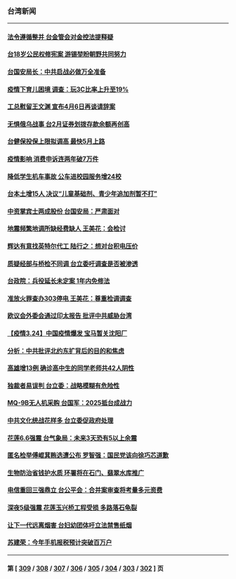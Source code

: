### 台湾新闻
---
#### [法令遵循整并 台金管会对金控法提释疑](../../pages/ncid1349361/n13670180.md) 
#### [台18岁公民权修宪案 游锡堃盼朝野共同努力](../../pages/ncid1349361/n13670182.md) 
#### [台国安局长：中共启战必做万全准备](../../pages/ncid1349361/n13670058.md) 
#### [疫情下育儿困境 调查：玩3C比率上升至19%](../../pages/ncid1349361/n13670066.md) 
#### [工总慰留王文渊 宣布4月6日再谈请辞案](../../pages/ncid1349361/n13670122.md) 
#### [无惧俄乌战事 台2月证券划拨存款余额再创高](../../pages/ncid1349361/n13670120.md) 
#### [台健保投保上限拟调高 最快5月上路](../../pages/ncid1349361/n13670074.md) 
#### [疫情影响 消费申诉连两年破7万件](../../pages/ncid1349361/n13670077.md) 
#### [降低学生机车事故 公车进校园服务增24校](../../pages/ncid1349361/n13670072.md) 
#### [台本土增15人 决议“儿童基础剂、青少年追加剂暂不打”](../../pages/ncid1349361/n13670054.md) 
#### [中资掌宾士两成股份 台国安局：严肃面对](../../pages/ncid1349361/n13670052.md) 
#### [地震频繁地调所缺经费缺人 王美花：会检讨](../../pages/ncid1349361/n13670007.md) 
#### [辉达有意找英特尔代工 陆行之：想对台积电压价](../../pages/ncid1349361/n13669933.md) 
#### [质疑经部与桥检不同调 台立委吁调查是否被渗透](../../pages/ncid1349361/n13669936.md) 
#### [台政院：兵役延长未定案 1年内免修法](../../pages/ncid1349361/n13669909.md) 
#### [准放火罪查办303停电 王美花：尊重检调调查](../../pages/ncid1349361/n13669907.md) 
#### [欧议会外委会通过印太报告 批评中共威胁台湾](../../pages/ncid1349361/n13669701.md) 
#### [【疫情3.24】中国疫情爆发 宝马暂关沈阳厂](../../pages/ncid1349361/n13668470.md) 
#### [分析：中共批评北约东扩背后的目的和焦虑](../../pages/ncid1349361/n13668482.md) 
#### [高雄增13例 确诊高中生的同学老师共42人阴性](../../pages/ncid1349361/n13669142.md) 
#### [独裁者易误判 台立委：战略模糊有危险性](../../pages/ncid1349361/n13667521.md) 
#### [MQ-9B无人机采购 台国军：2025抵台成战力](../../pages/ncid1349361/n13667536.md) 
#### [中共文化统战花样多 台立委促政府处理](../../pages/ncid1349361/n13667524.md) 
#### [花莲6.6强震 台气象局：未来3天恐有5以上余震](../../pages/ncid1349361/n13667829.md) 
#### [匿名检举傅崐萁贿选遭公布 罗智强：国民党该向徐巧芯道歉](../../pages/ncid1349361/n13667882.md) 
#### [生物防治省钱护水质 环署将在石门、翡翠水库推广](../../pages/ncid1349361/n13667886.md) 
#### [电信重回三强鼎立 台公平会：合并案审查将考量多元资费](../../pages/ncid1349361/n13667894.md) 
#### [深夜5级强震 花莲玉兴桥工程受损 多路落石龟裂](../../pages/ncid1349361/n13667889.md) 
#### [让下一代远离烟害 台妇幼团体吁立法禁售纸烟](../../pages/ncid1349361/n13667884.md) 
#### [苏建荣：今年手机报税预计突破百万户](../../pages/ncid1349361/n13667898.md) 

---
#### 第 [ [309](./309.md) / [308](./308.md) / [307](./307.md) / [306](./306.md) / [305](./305.md) / [304](./304.md) / [303](./303.md) / [302](./302.md) ] 页
